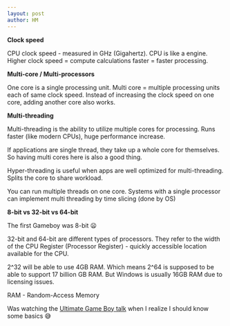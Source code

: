 ```yaml
---
layout: post
author: HM
---
```

**Clock speed**

CPU clock speed - measured in GHz (Gigahertz). CPU is like a engine. Higher clock speed = compute calculations faster = faster processing.

**Multi-core / Multi-processors**

One core is a single processing unit. Multi core = multiple processing units each of same clock speed. Instead of increasing the clock speed on one core, adding another core also works.

**Multi-threading**

Multi-threading is the ability to utilize multiple cores for processing. Runs faster (like modern CPUs), huge performance increase.

If applications are single thread, they take up a whole core for themselves. So having multi cores here is also a good thing.

Hyper-threading is useful when apps are well optimized for multi-threading. Splits the core to share workload.

You can run multiple threads on one core. Systems with a single processor can implement multi threading by time slicing (done by OS)




**8-bit vs 32-bit vs 64-bit**

The first Gameboy was 8-bit 😦

32-bit and 64-bit are different types of processors. They refer to the width of the CPU Register (Processor Register) - quickly accessible location available for the CPU.

2^32 will be able to use 4GB RAM. Which means 2^64 is supposed to be able to support 17 billion GB RAM. But Windows is usually 16GB RAM due to licensing issues.

RAM - Random-Access Memory





Was watching the [Ultimate Game Boy talk](https://www.youtube.com/watch?v=HyzD8pNlpwI) when I realize I should know some basics 😅